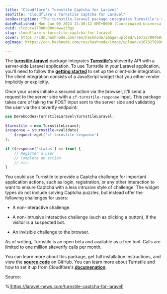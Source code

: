 ```yaml
---
title: "Cloudflare's Turnstile Captcha for Laravel"
seoTitle: "Cloudflare's Turnstile Captcha for Laravel"
seoDescription: "The turnstile-laravel package integrates Turnstile's siteverify API with a server-side Laravel application. To use Turnstile in your Laravel application, yo"
datePublished: Mon Jan 09 2023 13:30:12 GMT+0000 (Coordinated Universal Time)
cuid: clcoucwj7000a08mc4wwz23gy
slug: cloudflare-s-turnstile-captcha-for-laravel
cover: https://cdn.hashnode.com/res/hashnode/image/upload/v1673270946933/4d840608-983a-4d64-986a-fcc48249f5c7.png
ogImage: https://cdn.hashnode.com/res/hashnode/image/upload/v1673270998734/cd2686fa-fc78-4619-92e2-fbaf7e29cc59.png

---
```


The [**turnstile-laravel**](https://github.com/derekcodes-io/turnstile-laravel) package integrates [**Turnstile's**](https://developers.cloudflare.com/turnstile/) siteverify API with a server-side Laravel application. To use Turnstile in your Laravel application, you'll need to follow the [**getting started**](https://developers.cloudflare.com/turnstile/get-started/) to set up the client-side integration. The client integration consists of a JavaScript widget that you either render implicitly or explicitly.

Once your users initiate a secured action via the browser, it'll send a request to the server side with a `cf-turnstile-response` input. This package takes care of taking the POST input sent to the server side and validating the user via the siteverify endpoint:

```php
use DerekCodes\TurnstileLaravel\TurnstileLaravel;
 
$turnstile = new TurnstileLaravel;
$response = $turnstile->validate(
    $request->get('cf-turnstile-response')
);
 
if ($response['status'] == true) {
    // Register a user
    // Complete an action
    // etc.
}
```

You could use Turnstile to provide a Captcha challenge for important application actions, such as login, registration, or any other interaction to want to ensure Captcha with a less intrusive style of challenge. The widget types do not include solving Captcha puzzles, but instead offer the following challenges for users:

* A non-interactive challenge.
    
* A non-intrusive interactive challenge (such as clicking a button), if the visitor is a suspected bot.
    
* An invisible challenge to the browser.
    

As of writing, Turnstile is an open beta and available as a free tool. Calls are limited to one million siteverify calls per month.

You can learn more about this package, get full installation instructions, and view the [**source code**](https://github.com/derekcodes-io/turnstile-laravel) on GitHub. You can learn more about Turnstile and how to set it up from Cloudflare's [**documenation**](https://developers.cloudflare.com/turnstile/).

Source:

%[https://laravel-news.com/turnstile-captcha-for-laravel]